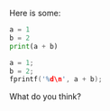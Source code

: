 Here is some:

```python
a = 1
b = 2
print(a + b)
```

```c
a = 1;
b = 2;
fprintf('%d\n', a + b);
```

What do you think?
